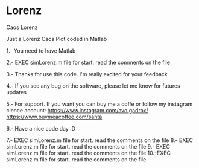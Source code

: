 # Lorenz
Caos Lorenz

Just a Lorenz Caos Plot coded in Matlab

1.- You need to have Matlab

2.- EXEC simLorenz.m file for start. read the comments on the file

3.- Thanks for use this code. I'm really excited for your feedback

4.- If you see any bug on the software, please let me know for futures updates

5.- For support. If you want you can buy me a coffe or follow my instagram cience account: https://www.instagram.com/avo.gadrox/ https://www.buymeacoffee.com/santa

6.- Have a nice code day :D



7.- EXEC simLorenz.m file for start. read the comments on the file
8.- EXEC simLorenz.m file for start. read the comments on the file
9.- EXEC simLorenz.m file for start. read the comments on the file
10.-EXEC simLorenz.m file for start. read the comments on the file

